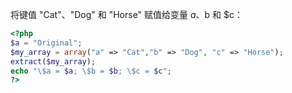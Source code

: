 将键值 "Cat"、"Dog" 和 "Horse" 赋值给变量 $a、$b 和 $c：

```php
<?php
$a = "Original";
$my_array = array("a" => "Cat","b" => "Dog", "c" => "Horse");
extract($my_array);
echo "\$a = $a; \$b = $b; \$c = $c";
?>
```
